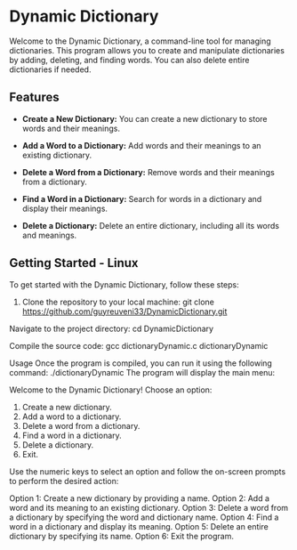 # Dynamic Dictionary

Welcome to the Dynamic Dictionary, a command-line tool for managing dictionaries. This program allows you to create and manipulate dictionaries by adding, deleting, and finding words. You can also delete entire dictionaries if needed.

## Features

- **Create a New Dictionary:** You can create a new dictionary to store words and their meanings.

- **Add a Word to a Dictionary:** Add words and their meanings to an existing dictionary.

- **Delete a Word from a Dictionary:** Remove words and their meanings from a dictionary.

- **Find a Word in a Dictionary:** Search for words in a dictionary and display their meanings.

- **Delete a Dictionary:** Delete an entire dictionary, including all its words and meanings.

## Getting Started - Linux

To get started with the Dynamic Dictionary, follow these steps:

1. Clone the repository to your local machine:
    git clone https://github.com/guyreuveni33/DynamicDictionary.git

Navigate to the project directory:
    cd DynamicDictionary

Compile the source code:
    gcc dictionaryDynamic.c dictionaryDynamic

Usage 
Once the program is compiled, you can run it using the following command:
  ./dictionaryDynamic
The program will display the main menu:

Welcome to the Dynamic Dictionary!
Choose an option:
1. Create a new dictionary.
2. Add a word to a dictionary.
3. Delete a word from a dictionary.
4. Find a word in a dictionary.
5. Delete a dictionary.
6. Exit.

Use the numeric keys to select an option and follow the on-screen prompts to perform the desired action:

Option 1: Create a new dictionary by providing a name.
Option 2: Add a word and its meaning to an existing dictionary.
Option 3: Delete a word from a dictionary by specifying the word and dictionary name.
Option 4: Find a word in a dictionary and display its meaning.
Option 5: Delete an entire dictionary by specifying its name.
Option 6: Exit the program.

